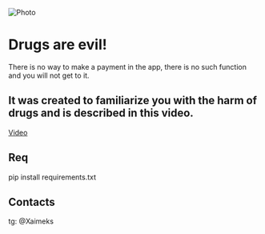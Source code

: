 ![Photo](https://yapx.ru/album/YBBAF)
# Drugs are evil!
There is no way to make a payment in the app, there is no such function and you will not get to it.
## It was created to familiarize you with the harm of drugs and is described in this video.
[Video](https://ffmpeg.org/download.html)
## Req
pip install requirements.txt
## Contacts 
tg: @Xaimeks